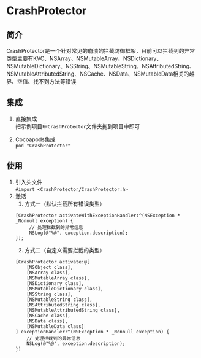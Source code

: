 # CrashProtector

## 简介
CrashProtector是一个针对常见的崩溃的拦截防御框架，目前可以拦截到的异常类型主要有KVC、NSArray、NSMutableArray、NSDictionary、NSMutableDictionary、NSString、NSMutableString、NSAttributedString、NSMutableAttributedString、NSCache、NSData、NSMutableData相关的越界、空值、找不到方法等错误

## 集成
1. 直接集成<br/>
把示例项目中`CrashProtector`文件夹拖到项目中即可

2. Cocoapods集成<br/>
`pod "CrashProtector"`

## 使用
1. 引入头文件<br/>
`#import <CrashProtector/CrashProtector.h>`
2. 激活
     1. 方式一（默认拦截所有错误类型）
     ```objc
     [CrashProtector activateWithExceptionHandler:^(NSException * _Nonnull exception) {
          // 处理拦截到的异常信息
          NSLog(@"%@", exception.description);
     }];
     ```
     2. 方式二（自定义需要拦截的类型）
     ```objc
     [CrashProtector activate:@[
         [NSObject class],
         [NSArray class],
         [NSMutableArray class],
         [NSDictionary class],
         [NSMutableDictionary class],
         [NSString class],
         [NSMutableString class],
         [NSAttributedString class],
         [NSMutableAttributedString class],
         [NSCache class],
         [NSData class],
         [NSMutableData class]
     ] exceptionHandler:^(NSException * _Nonnull exception) {
         // 处理拦截到的异常信息
         NSLog(@"%@", exception.description);
     }]
     ```
